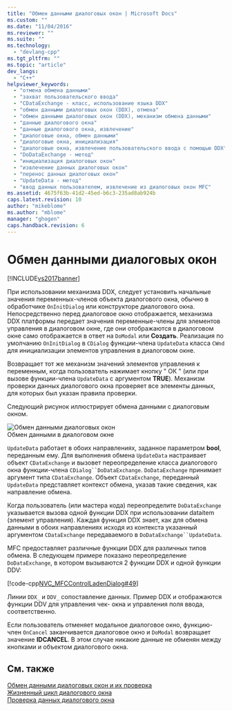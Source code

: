 ```yaml
---
title: "Обмен данными диалоговых окон | Microsoft Docs"
ms.custom: ""
ms.date: "11/04/2016"
ms.reviewer: ""
ms.suite: ""
ms.technology: 
  - "devlang-cpp"
ms.tgt_pltfrm: ""
ms.topic: "article"
dev_langs: 
  - "C++"
helpviewer_keywords: 
  - "отмена обмена данными"
  - "захват пользовательского ввода"
  - "CDataExchange - класс, использование языка DDX"
  - "обмен данными диалоговых окон (DDX), отмена"
  - "обмен данными диалоговых окон (DDX), механизм обмена данными"
  - "данные диалогового окна"
  - "данные диалогового окна, извлечение"
  - "диалоговые окна, обмен данными"
  - "диалоговые окна, инициализация"
  - "диалоговые окна, извлечение пользовательского ввода с помощью DDX"
  - "DoDataExchange - метод"
  - "инициализация диалоговых окон"
  - "извлечение данных диалоговых окон"
  - "перенос данных диалоговых окон"
  - "UpdateData - метод"
  - "ввод данных пользователем, извлечение из диалоговых окон MFC"
ms.assetid: 4675f63b-41d2-45ed-b6c3-235ad8ab924b
caps.latest.revision: 10
author: "mikeblome"
ms.author: "mblome"
manager: "ghogen"
caps.handback.revision: 6
---
```

# Обмен данными диалоговых окон
[!INCLUDE[vs2017banner](../assembler/inline/includes/vs2017banner.md)]

При использовании механизма DDX, следует установить начальные значения переменных\-членов объекта диалогового окна, обычно в обработчике `OnInitDialog` или конструкторе диалогового окна.  Непосредственно перед диалоговое окно отображается, механизма DDX платформы передает значения переменные\-члены для элементов управления в диалоговом окне, где они отображаются в диалоговом окне само отображается в ответ на `DoModal` или **Создать**.  Реализация по умолчанию `OnInitDialog` в `CDialog` функции\-члена `UpdateData` класса `CWnd` для инициализации элементов управления в диалоговом окне.  
  
 Возвращает тот же механизм значений элементов управления к переменным, когда пользователь нажимает кнопку " ОК " \(или при вызове функции\-члена `UpdateData` с аргументом **TRUE**\).  Механизм проверки данных диалогового окна проверяет все элементы данных, для которых был указан правила проверки.  
  
 Следующий рисунок иллюстрирует обмена данными с диалоговым окном.  
  
 ![Обмен данными диалоговых окон](../mfc/media/vc379d1.png "vc379D1")  
Обмен данными в диалоговом окне  
  
 `UpdateData` работает в обоих направлениях, заданное параметром **bool**, переданным ему.  Для выполнения обмена `UpdateData` настраивает объект `CDataExchange` и вызовет переопределение класса диалогового окна функции\-члена `CDialog``DoDataExchange`.  `DoDataExchange` принимает аргумент типа `CDataExchange`.  Объект `CDataExchange`, переданный `UpdateData` представляет контекст обмена, указав такие сведения, как направление обмена.  
  
 Когда пользователь \(или мастера кода\) переопределите `DoDataExchange` указывается вызова одной функции DDX при использовании dataitem \(элемент управления\).  Каждая функция DDX знает, как для обмена данными в обоих направлениях исходя из контекста указанный аргументом `CDataExchange` передаваемого в `DoDataExchange``UpdateData`.  
  
 MFC предоставляет различные функции DDX для различных типов обмена.  В следующем примере показано переопределение `DoDataExchange`, в котором вызываются 2 функции DDX и одной функции DDV:  
  
 [!code-cpp[NVC_MFCControlLadenDialog#49](../mfc/codesnippet/CPP/dialog-data-exchange_1.cpp)]  
  
 Линии `DDX_` и `DDV_` сопоставление данных.  Пример DDX и отображаются функции DDV для управления чек\- окна и управления поля ввода, соответственно.  
  
 Если пользователь отменяет модальное диалоговое окно, функцию\-член `OnCancel` заканчивается диалоговое окно и `DoModal` возвращает значение **IDCANCEL**.  В этом случае никакие данные не обменян между кнопками и объектом диалогового окна.  
  
## См. также  
 [Обмен данными диалоговых окон и их проверка](../mfc/dialog-data-exchange-and-validation.md)   
 [Жизненный цикл диалогового окна](../mfc/life-cycle-of-a-dialog-box.md)   
 [Проверка данных диалогового окна](../mfc/dialog-data-validation.md)